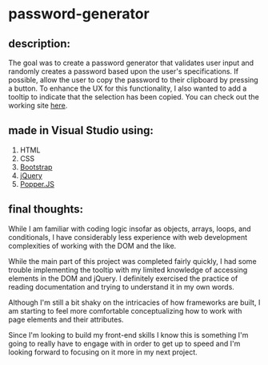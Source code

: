 # password-generator

## description:
The goal was to create a password generator that validates user input and randomly creates a password based upon the user's specifications. If possible, allow the user to copy the password to their clipboard by pressing a button. To enhance the UX for this functionality, I also wanted to add a tooltip to indicate that the selection has been copied.
You can check out the working site [here](https://chenallee.github.io/password-generator/).

## made in Visual Studio using:
1. HTML
2. CSS
3. [Bootstrap](https://getbootstrap.com/)
4. [jQuery](https://jquery.com/)
5. [Popper.JS](https://popper.js.org/)

## final thoughts:
While I am familiar with coding logic insofar as objects, arrays, loops, and conditionals, I have considerably less experience with web development complexities of working with the DOM and the like. 

While the main part of this project was completed fairly quickly, I had some trouble implementing the tooltip with my limited knowledge of accessing elements in the DOM and jQuery. I definitely exercised the practice of reading documentation and trying to understand it in my own words.

Although I'm still a bit shaky on the intricacies of how frameworks are built, I am starting to feel more comfortable conceptualizing how to work with page elements and their attributes. 

Since I'm looking to build my front-end skills I know this is something I'm going to really have to engage with in order to get up to speed and I'm looking forward to focusing on it more in my next project.